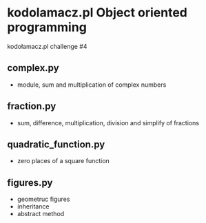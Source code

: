 # kodolamacz.pl Object oriented programming
kodołamacz.pl challenge #4

## complex.py
- module, sum and multiplication of complex numbers

## fraction.py
- sum, difference, multiplication, division and simplify of fractions

## quadratic_function.py
- zero places of a square function

## figures.py
- geometruc figures
- inheritance
- abstract method
